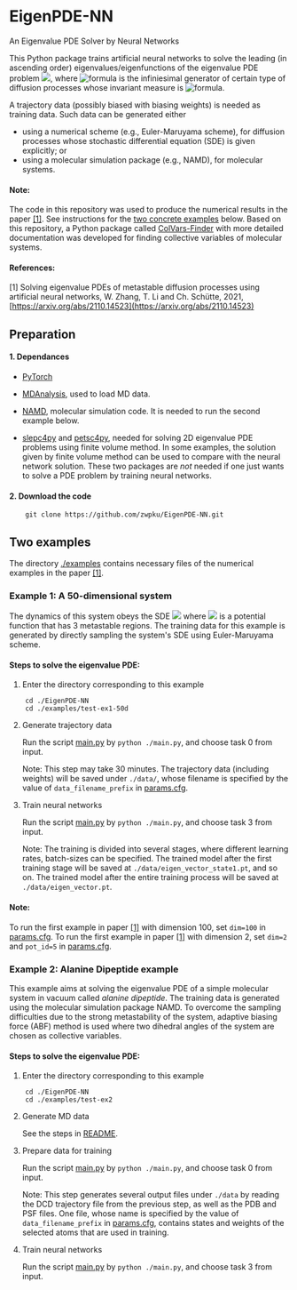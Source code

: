 # EigenPDE-NN
An Eigenvalue PDE Solver by Neural Networks

This Python package trains artificial neural networks to solve the leading (in ascending order) eigenvalues/eigenfunctions of the eigenvalue PDE problem 
<img src="https://render.githubusercontent.com/render/math?math=-\mathcal{L}f=\lambda f">, where ![formula](https://render.githubusercontent.com/render/math?math=\mathcal{L}) is the infiniesimal generator of certain type of diffusion processes whose invariant measure is ![formula](https://render.githubusercontent.com/render/math?math=\mu).

A trajectory data (possibly biased with biasing weights) is needed as training data. Such data can be generated either 
- using a numerical scheme (e.g., Euler-Maruyama scheme), for diffusion processes whose stochastic differential equation (SDE) is given explicitly;  or 
- using a molecular simulation package (e.g., NAMD), for molecular systems.


#### Note:

The code in this repository was used to produce the numerical results in the paper [[1]](#1). See instructions for the [two concrete examples](#two-examples) below. Based on this repository, a Python package called [ColVars-Finder](https://github.com/zwpku/colvars-finder) with more detailed documentation was developed for finding collective variables of molecular systems.

#### References:
<a id="1"> [1] </a> Solving eigenvalue PDEs of metastable diffusion processes using artificial neural networks, W. Zhang, T. Li and Ch. Sch&uuml;tte, 2021, 
[https://arxiv.org/abs/2110.14523](https://arxiv.org/abs/2110.14523)

## Preparation
#### 1. Dependances 

- [PyTorch](https://pytorch.org/)

- [MDAnalysis](https://www.mdanalysis.org/), used to load MD data. 

- [NAMD](https://www.ks.uiuc.edu/Research/namd/), molecular simulation code. It is needed to run the second example below.

- [slepc4py](https://pypi.org/project/slepc4py/) and [petsc4py](https://pypi.org/project/petsc4py/), needed for solving 2D eigenvalue PDE problems using finite volume method. In some examples, the solution given by finite volume method can be used to compare with the neural network solution. 
These two packages are *not* needed if one just wants to solve a PDE problem by training neural networks.

#### 2. Download the code 

```
	git clone https://github.com/zwpku/EigenPDE-NN.git
```

## Two examples 
The directory [./examples](examples) contains necessary files of the numerical examples in the paper [[1]](#1).

### Example 1: A 50-dimensional system 

The dynamics of this system obeys the SDE <img src="https://render.githubusercontent.com/render/math?math=dX_t = -\nabla V(X_t)dt%2b\sqrt{2\beta^{-1}}dW_t"> where <img src="https://render.githubusercontent.com/render/math?math=V:\mathbb{R}^{50}\rightarrow\mathbb{R}"> is a potential function that has 3 metastable regions. The training data for this example is generated by directly sampling the system's SDE using Euler-Maruyama scheme.

#### Steps to solve the eigenvalue PDE:

1. Enter the directory corresponding to this example

```
    cd ./EigenPDE-NN
    cd ./examples/test-ex1-50d
```

2. Generate trajectory data

	  Run the script [main.py](examples/test-ex1-50d/main.py) by `python ./main.py`, and choose task 0 from input. 

	  Note: This step may take 30 minutes. The trajectory data (including weights) will be saved under `./data/`, whose filename is specified by the value of `data_filename_prefix` in [params.cfg](examples/test-ex1-50d/params.cfg).

3. Train neural networks

	  Run the script [main.py](examples/test-ex1-50d/main.py) by `python ./main.py`, and choose task 3 from input.

	  Note: The training is divided into several stages, where different learning rates, batch-sizes can be specified. The trained model after the first training stage will be saved at `./data/eigen_vector_state1.pt`, and so on. The trained model after the entire training process will be saved at `./data/eigen_vector.pt`.

#### Note:
To run the first example in paper [[1]](#1) with dimension 100, set `dim=100` in [params.cfg](examples/test-ex1-50d/params.cfg). 
To run the first example in paper [[1]](#1) with dimension 2, set `dim=2` and `pot_id=5` in [params.cfg](examples/test-ex1-50d/params.cfg).

### Example 2: Alanine Dipeptide example 

This example aims at solving the eigenvalue PDE of a simple molecular system in vacuum called *alanine dipeptide*.  The training data is generated using the molecular simulation package NAMD. To overcome the sampling difficulties due to the strong metastability of the system, adaptive biasing force (ABF) method is used where two dihedral angles of the system are chosen as collective variables.

#### Steps to solve the eigenvalue PDE:

1. Enter the directory corresponding to this example

```
    cd ./EigenPDE-NN
    cd ./examples/test-ex2
```

2. Generate MD data

	  See the steps in [README](examples/test-ex2/MDdata/README.md).

3. Prepare data for training 

	  Run the script [main.py](examples/test-ex2/main.py) by `python ./main.py`, and choose task 0 from input.

	  Note: This step generates several output files under `./data` by reading the DCD trajectory file from the previous step, as well as the PDB and PSF files. One file, whose name is specified by the value of `data_filename_prefix` in [params.cfg](examples/test-ex2/params.cfg), contains states and weights of the selected atoms that are used in training.

4. Train neural networks

	  Run the script [main.py](examples/test-ex2/main.py) by `python ./main.py`, and choose task 3 from input.

